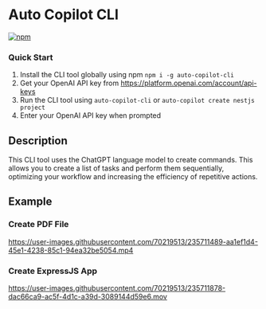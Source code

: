 # Auto Copilot CLI

[![npm](https://img.shields.io/npm/v/auto-copilot-cli)](https://www.npmjs.com/package/auto-copilot-cli)

### Quick Start

1. Install the CLI tool globally using npm ```npm i -g auto-copilot-cli```
2. Get your OpenAI API key from https://platform.openai.com/account/api-keys
3. Run the CLI tool using ```auto-copilot-cli``` or ```auto-copilot create nestjs project```
4. Enter your OpenAI API key when prompted

## Description

This CLI tool uses the ChatGPT language model to create commands. This allows you to create a list of tasks and perform them sequentially, optimizing your workflow and increasing the efficiency of repetitive actions.



## Example

### Create PDF File

https://user-images.githubusercontent.com/70219513/235711489-aa1ef1d4-45e1-4238-85c1-94ea32be5054.mp4


### Create ExpressJS App

https://user-images.githubusercontent.com/70219513/235711878-dac66ca9-ac5f-4d1c-a39d-3089144d59e6.mov

